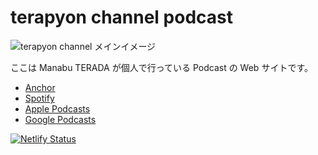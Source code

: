 # terapyon channel podcast

![terapyon channel メインイメージ](https://s3-us-west-2.amazonaws.com/anchor-generated-image-bank/production/podcast_uploaded400/3302665/3302665-1582446728752-e7b6d4386ecb2.jpg)

ここは Manabu TERADA が個人で行っている Podcast の Web サイトです。

- [Anchor](https://anchor.fm/terapyon)
- [Spotify](https://open.spotify.com/show/3F1JJCqbBzmNQhSibjvzKZ)
- [Apple Podcasts](https://podcasts.apple.com/jp/podcast/manabu-terada/id1501371621)
- [Google Podcasts](https://www.google.com/podcasts?feed=aHR0cHM6Ly9hbmNob3IuZm0vcy8xNDQ4MGUwNC9wb2RjYXN0L3Jzcw==)

[![Netlify Status](https://api.netlify.com/api/v1/badges/34b25bd1-eb5c-496b-8de1-8ed11acb0278/deploy-status)](https://app.netlify.com/sites/upbeat-cray-0519df/deploys)